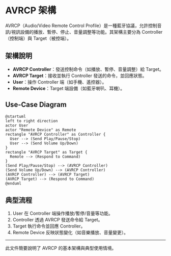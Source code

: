 # AVRCP 架構

AVRCP（Audio/Video Remote Control Profile）是一種藍牙協議，允許控制音訊/視訊設備的播放、暫停、停止、音量調整等功能。其架構主要分為 Controller（控制端）與 Target（被控端）。

## 架構說明

- **AVRCP Controller**：發送控制命令（如播放、暫停、音量調整）給 Target。
- **AVRCP Target**：接收並執行 Controller 發送的命令，並回應狀態。
- **User**：操作 Controller 端（如手機、遙控器）。
- **Remote Device**：Target 端設備（如藍牙喇叭、耳機）。

## Use-Case Diagram

```plantuml
@startuml
left to right direction
actor User
actor "Remote Device" as Remote
rectangle "AVRCP Controller" as Controller {
  User --> (Send Play/Pause/Stop)
  User --> (Send Volume Up/Down)
}
rectangle "AVRCP Target" as Target {
  Remote --> (Respond to Command)
}
(Send Play/Pause/Stop) --> (AVRCP Controller)
(Send Volume Up/Down) --> (AVRCP Controller)
(AVRCP Controller) --> (AVRCP Target)
(AVRCP Target) --> (Respond to Command)
@enduml
```

## 典型流程
1. User 在 Controller 端操作播放/暫停/音量等功能。
2. Controller 透過 AVRCP 發送命令給 Target。
3. Target 執行命令並回應 Controller。
4. Remote Device 反映狀態變化（如音樂播放、音量變更）。

---

此文件簡要說明了 AVRCP 的基本架構與典型使用情境。 